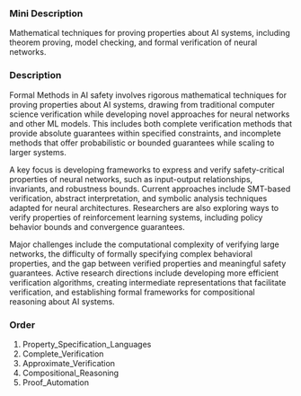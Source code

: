 ### Mini Description

Mathematical techniques for proving properties about AI systems, including theorem proving, model checking, and formal verification of neural networks.

### Description

Formal Methods in AI safety involves rigorous mathematical techniques for proving properties about AI systems, drawing from traditional computer science verification while developing novel approaches for neural networks and other ML models. This includes both complete verification methods that provide absolute guarantees within specified constraints, and incomplete methods that offer probabilistic or bounded guarantees while scaling to larger systems.

A key focus is developing frameworks to express and verify safety-critical properties of neural networks, such as input-output relationships, invariants, and robustness bounds. Current approaches include SMT-based verification, abstract interpretation, and symbolic analysis techniques adapted for neural architectures. Researchers are also exploring ways to verify properties of reinforcement learning systems, including policy behavior bounds and convergence guarantees.

Major challenges include the computational complexity of verifying large networks, the difficulty of formally specifying complex behavioral properties, and the gap between verified properties and meaningful safety guarantees. Active research directions include developing more efficient verification algorithms, creating intermediate representations that facilitate verification, and establishing formal frameworks for compositional reasoning about AI systems.

### Order

1. Property_Specification_Languages
2. Complete_Verification
3. Approximate_Verification
4. Compositional_Reasoning
5. Proof_Automation
